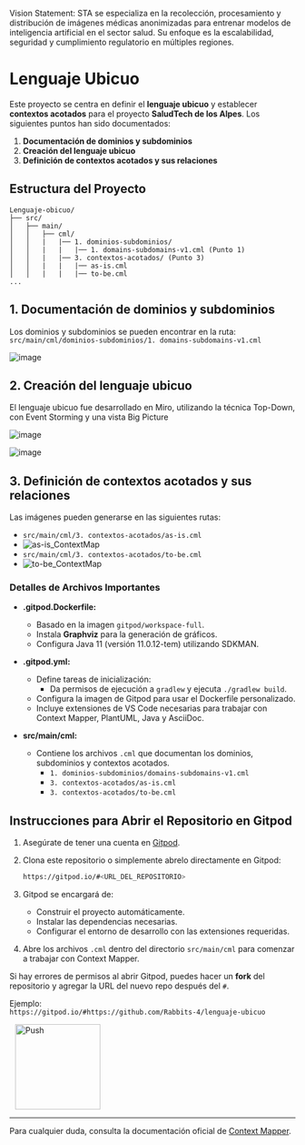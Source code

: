 
Vision Statement: STA se especializa en la recolección, procesamiento y distribución de imágenes médicas anonimizadas para entrenar modelos de inteligencia artificial en el sector salud. Su enfoque es la escalabilidad, seguridad y cumplimiento regulatorio en múltiples regiones.

# Lenguaje Ubicuo

Este proyecto se centra en definir el **lenguaje ubicuo** y establecer **contextos acotados** para el proyecto **SaludTech de los Alpes**. Los siguientes puntos han sido documentados:

1. **Documentación de dominios y subdominios**
2. **Creación del lenguaje ubicuo**
3. **Definición de contextos acotados y sus relaciones**

## Estructura del Proyecto

```
Lenguaje-obicuo/
├── src/
│   ├── main/
│   │   ├── cml/
│   │   |   |── 1. dominios-subdominios/
│   │   |   |   |── 1. domains-subdomains-v1.cml (Punto 1)
│   │   |   |── 3. contextos-acotados/ (Punto 3)
│   │   |   |   |── as-is.cml
│   │   |   |   |── to-be.cml
...
```

## 1. Documentación de dominios y subdominios

Los dominios y subdominios se pueden encontrar en la ruta:  
`src/main/cml/dominios-subdominios/1. domains-subdomains-v1.cml`

![image](https://github.com/user-attachments/assets/97f71ad9-fc96-4cf2-a354-6028ebc86ff5)

## 2. Creación del lenguaje ubicuo

El lenguaje ubicuo fue desarrollado en Miro, utilizando la técnica Top-Down, con Event Storming y una vista Big Picture

![image](https://github.com/user-attachments/assets/2c4aae14-a396-40ba-9842-1fb86b925b75)

![image](https://github.com/user-attachments/assets/de3957b5-69dd-4fea-ae78-62437cea57db)


## 3. Definición de contextos acotados y sus relaciones

Las imágenes pueden generarse en las siguientes rutas:

- `src/main/cml/3. contextos-acotados/as-is.cml`
- ![as-is_ContextMap](https://github.com/user-attachments/assets/f5fd5b42-83a3-4d06-808a-78e0a935bb74)
- `src/main/cml/3. contextos-acotados/to-be.cml`
- ![to-be_ContextMap](https://github.com/user-attachments/assets/a8a928c5-25df-422b-8187-5e3ccafbfa17)

### Detalles de Archivos Importantes

- **.gitpod.Dockerfile:**
  - Basado en la imagen `gitpod/workspace-full`.
  - Instala **Graphviz** para la generación de gráficos.
  - Configura Java 11 (versión 11.0.12-tem) utilizando SDKMAN.

- **.gitpod.yml:**
  - Define tareas de inicialización:
    - Da permisos de ejecución a `gradlew` y ejecuta `./gradlew build`.
  - Configura la imagen de Gitpod para usar el Dockerfile personalizado.
  - Incluye extensiones de VS Code necesarias para trabajar con Context Mapper, PlantUML, Java y AsciiDoc.

- **src/main/cml:**
  - Contiene los archivos `.cml` que documentan los dominios, subdominios y contextos acotados.
    - `1. dominios-subdominios/domains-subdomains-v1.cml`
    - `3. contextos-acotados/as-is.cml`
    - `3. contextos-acotados/to-be.cml`

## Instrucciones para Abrir el Repositorio en Gitpod

1. Asegúrate de tener una cuenta en [Gitpod](https://www.gitpod.io/).
2. Clona este repositorio o simplemente abrelo directamente en Gitpod:

   ```bash
   https://gitpod.io/#<URL_DEL_REPOSITORIO>
   ```

3. Gitpod se encargará de:
   - Construir el proyecto automáticamente.
   - Instalar las dependencias necesarias.
   - Configurar el entorno de desarrollo con las extensiones requeridas.

4. Abre los archivos `.cml` dentro del directorio `src/main/cml` para comenzar a trabajar con Context Mapper.

Si hay errores de permisos al abrir Gitpod, puedes hacer un **fork** del repositorio y agregar la URL del nuevo repo después del `#`.  

Ejemplo:  
`https://gitpod.io/#https://github.com/Rabbits-4/lenguaje-ubicuo`


<a href="https://gitpod.io/#https://github.com/Rabbits-4/lenguaje-obicuo" style="padding: 10px;">
    <img src="https://gitpod.io/button/open-in-gitpod.svg" width="150" alt="Push" align="center">
</a>

---

Para cualquier duda, consulta la documentación oficial de [Context Mapper](https://contextmapper.org/).
